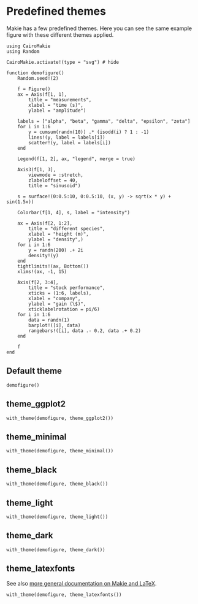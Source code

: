 # Predefined themes

Makie has a few predefined themes.
Here you can see the same example figure with these different themes applied.

```@example theme
using CairoMakie
using Random

CairoMakie.activate!(type = "svg") # hide

function demofigure()
    Random.seed!(2)

    f = Figure()
    ax = Axis(f[1, 1],
        title = "measurements",
        xlabel = "time (s)",
        ylabel = "amplitude")

    labels = ["alpha", "beta", "gamma", "delta", "epsilon", "zeta"]
    for i in 1:6
        y = cumsum(randn(10)) .* (isodd(i) ? 1 : -1)
        lines!(y, label = labels[i])
        scatter!(y, label = labels[i])
    end

    Legend(f[1, 2], ax, "legend", merge = true)

    Axis3(f[1, 3],
        viewmode = :stretch,
        zlabeloffset = 40,
        title = "sinusoid")

    s = surface!(0:0.5:10, 0:0.5:10, (x, y) -> sqrt(x * y) + sin(1.5x))

    Colorbar(f[1, 4], s, label = "intensity")

    ax = Axis(f[2, 1:2],
        title = "different species",
        xlabel = "height (m)",
        ylabel = "density",)
    for i in 1:6
        y = randn(200) .+ 2i
        density!(y)
    end
    tightlimits!(ax, Bottom())
    xlims!(ax, -1, 15)

    Axis(f[2, 3:4],
        title = "stock performance",
        xticks = (1:6, labels),
        xlabel = "company",
        ylabel = "gain (\$)",
        xticklabelrotation = pi/6)
    for i in 1:6
        data = randn(1)
        barplot!([i], data)
        rangebars!([i], data .- 0.2, data .+ 0.2)
    end

    f
end
```

## Default theme

```@figure theme
demofigure()
```

## theme_ggplot2

```@figure theme
with_theme(demofigure, theme_ggplot2())
```

## theme_minimal

```@figure theme
with_theme(demofigure, theme_minimal())
```

## theme_black

```@figure theme
with_theme(demofigure, theme_black())
```

## theme_light

```@figure theme
with_theme(demofigure, theme_light())
```

## theme_dark

```@figure theme
with_theme(demofigure, theme_dark())
```

## theme_latexfonts

See also [more general documentation on Makie and LaTeX](\reflink{LaTeX}).

```@figure theme
with_theme(demofigure, theme_latexfonts())
```
